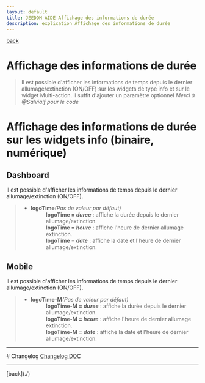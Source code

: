 ```yaml
---
layout: default
title: JEEDOM-AIDE Affichage des informations de durée
description: explication Affichage des informations de durée
---
```

[back](./)
# Affichage des informations de durée
<blockquote>
    Il est possible d'afficher les informations de temps depuis le dernier allumage/extinction (ON/OFF) sur les widgets de type info et sur le widget Multi-action. 
    il suffit d'ajouter un paramètre optionnel 
    <i>Merci à @Salvialf pour le code</i>
</blockquote>

# Affichage des informations de durée sur les widgets info (binaire, numérique)
## Dashboard
Il est possible d'afficher les informations de temps depuis le dernier allumage/extinction (ON/OFF).
<blockquote>
    <ul>
        <li><b>logoTime</b><i>(Pas de valeur par défaut)</i></li>
        <dd><b>logoTime = <i>duree</i></b> : affiche la durée depuis le dernier allumage/extinction.<br/>
            <b>logoTime = <i>heure</i></b> : affiche l'heure de dernier allumage extinction.<br/>
            <b>logoTime = <i>date</i></b> : affiche la date et l'heure de dernier allumage/extinction.
        </dd>
    </ul>
</blockquote>

## Mobile
Il est possible d'afficher les informations de temps depuis le dernier allumage/extinction (ON/OFF). 
<blockquote>
    <ul>
        <li><b>logoTime-M</b><i>(Pas de valeur par défaut)</i></li>
        <dd><b>logoTime-M = <i>duree</i></b> : affiche la durée depuis le dernier allumage/extinction.<br/>
            <b>logoTime-M = <i>heure</i></b> : affiche l'heure de dernier allumage extinction.<br/>
            <b>logoTime-M = <i>date</i></b> : affiche la date et l'heure de dernier allumage/extinction.
        </dd>
    </ul>
</blockquote>

<hr />
# Changelog
<a href="https://github.com/JEALG/JEEDOM-Widget_JAG-doc/commits/master">Changelog DOC</a>

<hr />
[back](./)